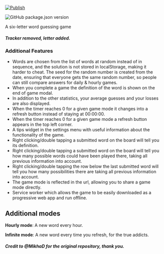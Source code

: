 [![Publish](https://github.com/lukeswitz/nerdle/actions/workflows/publish.yml/badge.svg)](https://github.com/lukeswitz/nerdle/actions/workflows/publish.yml)

<img src="https://img.shields.io/github/package-json/v/lukeswitz/nerdle" alt="GitHub package.json version" />

A six-letter word guessing game

##### Tracker removed, letter added. 

### Additional Features

- Words are chosen from the list of words at random instead of in sequence, and the solution is not stored in localStorage, making it harder to cheat. The seed for the random number is created from the date, ensuring that everyone gets the same random number, so people can still compare answers for daily & hourly games.
- When you complete a game the definition of the word is shown on the end of game modal.
- In addition to the other statistics, your average guesses and your losses are also displayed.
- When the timer reaches 0 for a given game mode it changes into a refresh button instead of staying at 00:00:00.
- When the timer reaches 0 for a given game mode a refresh button appears in the top left corner.
- A tips widget in the settings menu with useful information about the functionality of the game.
- Right clicking/double tapping a submitted word on the board will tell you its definition.
- Right clicking/double tapping a submitted word on the board will tell you how many possible words could have been played there, taking all previous information into account.
- Right clicking/double tapping the row below the last submitted word will tell you how many possibilities there are taking all previous information into account.
- The game mode is reflected in the url, allowing you to share a game mode directly.
- Service worker which allows the game to be easily downloaded as a progressive web app and run offline. 

## Additional modes
**Hourly mode**: A new word every hour.

**Infinite mode**: A new word every time you refresh, for the true addicts.

##### Credit to @MikhaD for the original repository, thank you.


